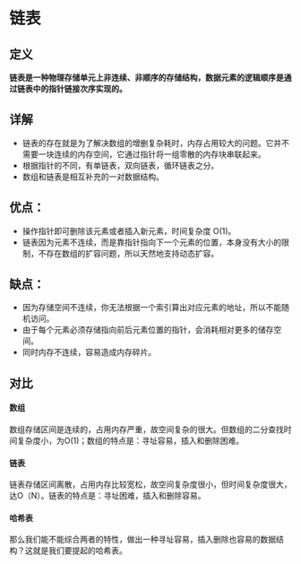 # 链表

## 定义
**链表是一种物理存储单元上非连续、非顺序的存储结构，数据元素的逻辑顺序是通过链表中的指针链接次序实现的。**

## 详解
* 链表的存在就是为了解决数组的增删复杂耗时，内存占用较大的问题。它并不需要一块连续的内存空间，它通过指针将一组零散的内存块串联起来。
* 根据指针的不同，有单链表，双向链表，循环链表之分。
* 数组和链表是相互补充的一对数据结构。

## 优点：
* 操作指针即可删除该元素或者插入新元素，时间复杂度 O(1)。
* 链表因为元素不连续，而是靠指针指向下一个元素的位置，本身没有大小的限制，不存在数组的扩容问题，所以天然地支持动态扩容。

## 缺点：
* 因为存储空间不连续，你无法根据一个索引算出对应元素的地址，所以不能随机访问。
* 由于每个元素必须存储指向前后元素位置的指针，会消耗相对更多的储存空间。
* 同时内存不连续，容易造成内存碎片。

## 对比
#### 数组
数组存储区间是连续的，占用内存严重，故空间复杂的很大。但数组的二分查找时间复杂度小，为O(1)；数组的特点是：寻址容易，插入和删除困难。
#### 链表
链表存储区间离散，占用内存比较宽松，故空间复杂度很小，但时间复杂度很大，达O（N）。链表的特点是：寻址困难，插入和删除容易。
#### 哈希表
那么我们能不能综合两者的特性，做出一种寻址容易，插入删除也容易的数据结构？这就是我们要提起的哈希表。

